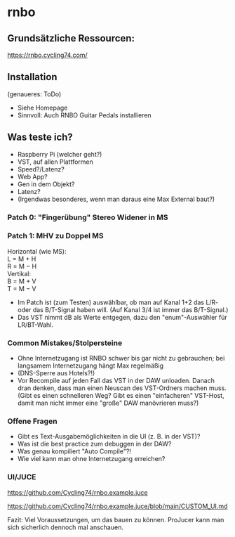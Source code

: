 # rnbo  

## Grundsätzliche Ressourcen:  
https://rnbo.cycling74.com/  
  
## Installation  
(genaueres: ToDo)  
- Siehe Homepage  
- Sinnvoll: Auch RNBO Guitar Pedals installieren  
  
  
## Was teste ich?  
- Raspberry Pi (welcher geht?)   
- VST, auf allen Plattformen  
- Speed?/Latenz?    
- Web App?
- Gen in dem Objekt?  
- Latenz?  
- (Irgendwas besonderes, wenn man daraus eine Max External baut?)  
  
### Patch 0: "Fingerübung" Stereo Widener in MS  
  
### Patch 1: MHV zu Doppel MS  
  
Horizontal (wie MS):  
L = M + H   
R = M − H   
Vertikal:  
B = M + V   
T = M − V  
- Im Patch ist (zum Testen) auswählbar, ob man auf Kanal 1+2 das L/R- oder das B/T-Signal haben will. (Auf Kanal 3/4 ist immer das B/T-Signal.)
- Das VST nimmt dB als Werte entgegen, dazu den "enum"-Auswähler für LR/BT-Wahl.

  
  
### Common Mistakes/Stolpersteine
- Ohne Internetzugang ist RNBO schwer bis gar nicht zu gebrauchen; bei langsamem Internetzugang hängt Max regelmäßig
- (DNS-Sperre aus Hotels?!)
- Vor Recompile auf jeden Fall das VST in der DAW unloaden. Danach dran denken, dass man einen Neuscan des VST-Ordners machen muss. (Gibt es einen schnelleren Weg? Gibt es einen "einfacheren" VST-Host, damit man nicht immer eine "große" DAW manövrieren muss?)

### Offene Fragen
- Gibt es Text-Ausgabemöglichkeiten in die UI (z. B. in der VST)?  
- Was ist die best practice zum debuggen in der DAW?  
- Was genau kompiliert "Auto Compile"?!  
- Wie viel kann man ohne Internetzugang erreichen?  


### UI/JUCE

https://github.com/Cycling74/rnbo.example.juce

https://github.com/Cycling74/rnbo.example.juce/blob/main/CUSTOM_UI.md

Fazit: Viel Voraussetzungen, um das bauen zu können. ProJucer kann man sich sicherlich dennoch mal anschauen.
